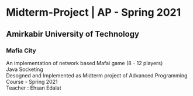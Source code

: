 # Midterm-Project | AP - Spring 2021
 
 ## Amirkabir University of Technology
  ### Mafia City
   An implementation of network based Mafai game (8 - 12 players)<br>
   Java Socketing <br>
   Desogned and Implemented as Midterm project of Advanced Programming Course - Spring 2021<br>
   Teacher : Ehsan Edalat
